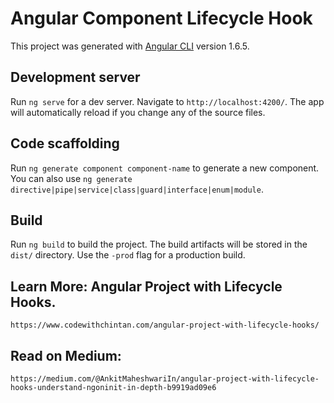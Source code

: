 # Angular Component Lifecycle Hook

This project was generated with [Angular CLI](https://github.com/angular/angular-cli) version 1.6.5.

## Development server

Run `ng serve` for a dev server. Navigate to `http://localhost:4200/`. The app will automatically reload if you change any of the source files.

## Code scaffolding

Run `ng generate component component-name` to generate a new component. You can also use `ng generate directive|pipe|service|class|guard|interface|enum|module`.

## Build

Run `ng build` to build the project. The build artifacts will be stored in the `dist/` directory. Use the `-prod` flag for a production build.

## Learn More: Angular Project with Lifecycle Hooks.
`https://www.codewithchintan.com/angular-project-with-lifecycle-hooks/`

## Read on Medium:
`https://medium.com/@AnkitMaheshwariIn/angular-project-with-lifecycle-hooks-understand-ngoninit-in-depth-b9919ad09e6`
